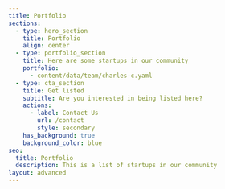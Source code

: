 ```yaml
---
title: Portfolio
sections:
  - type: hero_section
    title: Portfolio
    align: center
  - type: portfolio_section
    title: Here are some startups in our community
    portfolio:
      - content/data/team/charles-c.yaml
  - type: cta_section
    title: Get listed
    subtitle: Are you interested in being listed here?
    actions:
      - label: Contact Us
        url: /contact
        style: secondary
    has_background: true
    background_color: blue
seo:
  title: Portfolio
  description: This is a list of startups in our community
layout: advanced
---
```

